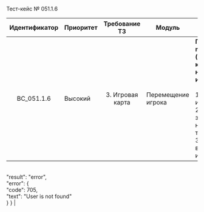 Тест-кейс № 051.1.6

| Идентификатор | Приоритет | Требование ТЗ | Модуль | Шаги тест-кейса | Ожидаемый результат |
| :---: | ----- | :---: | ----- | ----- | ----- |
|   BC\_051.1.6 |   Высокий | 3\. Игровая карта  | Перемещение игрока  |   **Проверка метода moveUser (Изменение координат неавторизованного игрока).** <br><br> 1\. Запустить проект и открыть браузер.<br>  2\. Отправить запрос с несуществующем токеном. <br> 3\. Проверить, что возвращает метод, используя Postman. |  Ошибка:<br> 705 - Невалидный токен. Пользователь не авторизован.<br><br>Ожидаемый ответ от сервера:{
<br>"result": "error",
<br>"error": {
<br>"code": 705,
<br>"text": "User is not found"
<br>}
} |

 
